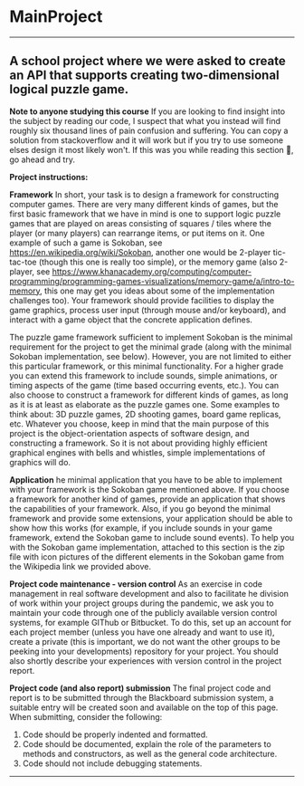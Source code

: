 # MainProject
---------------------------------------
A school project where we were asked to create an API that supports creating two-dimensional logical puzzle game.
---------------------------------------
**Note to anyone studying this course**
If you are looking to find insight into the subject by reading our code, I suspect that what you instead will find roughly six thousand lines of pain confusion and suffering. You can copy a solution from stackoverflow and it will work but if you try to use someone elses design it most likely won't. 
If this was you while reading this section :hear_no_evil:, go ahead and try.

**Project instructions:**

**Framework**
In short, your task is to design a framework for constructing computer games. There are very many different kinds of games, but the first basic framework that we have in mind is one to support logic puzzle games that are played on areas consisting of squares / tiles where the player (or many players) can rearrange items, or put items on it. One example of such a game is Sokoban, see https://en.wikipedia.org/wiki/Sokoban, another one would be 2-player tic-tac-toe (though this one is really too simple), or the memory game (also 2-player, see https://www.khanacademy.org/computing/computer-programming/programming-games-visualizations/memory-game/a/intro-to-memory, this one may get you ideas about some of the implementation challenges too). Your framework should provide facilities to display the game graphics, process user input (through mouse and/or keyboard), and interact with a game object that the concrete application defines. 

The puzzle game framework sufficient to implement Sokoban is the minimal requirement for the project to get the minimal grade (along with the minimal Sokoban implementation, see below). However, you are not limited to either this particular framework, or this minimal functionality. For a higher grade you can extend this framework to include sounds, simple animations, or timing aspects of the game (time based occurring events, etc.). You can also choose to construct a framework for different kinds of games, as long as it is at least as elaborate as the puzzle games one. Some examples to think about: 3D puzzle games, 2D shooting games, board game replicas, etc. Whatever you choose, keep in mind that the main purpose of this project is the object-orientation aspects of software design, and constructing a framework. So it is not about providing highly efficient graphical engines with bells and whistles, simple implementations of graphics will do.

**Application**
he minimal application that you have to be able to implement with your framework is the Sokoban game mentioned above. If you choose a framework for another kind of games, provide an application that shows the capabilities of your framework. Also, if you go beyond the minimal framework and provide some extensions, your application should be able to show how this works (for example, if you include sounds in your game framework, extend the Sokoban game to include sound events). 
To help you with the Sokoban game implementation, attached to this section is the zip file with icon pictures of the different elements in the Sokoban game from the Wikipedia link we provided above.

**Project code maintenance - version control**
As an exercise in code management in real software development and also to facilitate he division of work within your project groups during the pandemic, we ask you to maintain your code through one of the publicly available version control systems, for example GIThub or Bitbucket. To do this, set up an account for each project member (unless you have one already and want to use it), create a private (this is important, we do not want the other groups to be peeking into your developments) repository for your project. You should also shortly describe your experiences with version control in the project report.

**Project code (and also report) submission**
The final project code and report is to be submitted through the Blackboard submission system, a suitable entry will be created soon and available on the top of this page. When submitting, consider the following:
1.  Code should be properly indented and formatted.
2.  Code should be documented, explain the role of the parameters to methods and constructors, as well as the general code architecture.
3.  Code should not include debugging statements.

---------------------------------------
